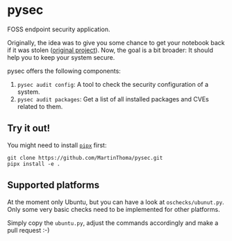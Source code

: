 # pysec

FOSS endpoint security application.

Originally, the idea was to give you some chance to get your notebook back if it
was stolen ([original project](https://github.com/MartinThoma/pysec-notebook)).
Now, the goal is a bit broader: It should help you to keep your system secure.

pysec offers the following components:

1. `pysec audit config`: A tool to check the security configuration of a system.
2. `pysec audit packages`: Get a list of all installed packages and CVEs related to them.


## Try it out!

You might need to install [`pipx`](https://pypi.org/project/pipx/) first:

```
git clone https://github.com/MartinThoma/pysec.git
pipx install -e .
```


## Supported platforms

At the moment only Ubuntu, but you can have a look at `oschecks/ubunut.py`.
Only some very basic checks need to be implemented for other platforms.


Simply copy the `ubuntu.py`, adjust the commands accordingly and make a pull request :-)
